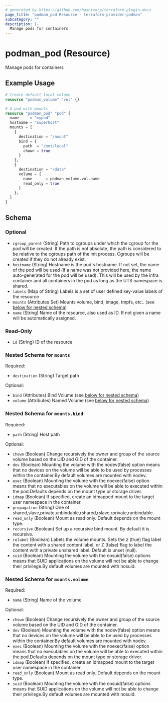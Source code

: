 ```yaml
---
# generated by https://github.com/hashicorp/terraform-plugin-docs
page_title: "podman_pod Resource - terraform-provider-podman"
subcategory: ""
description: |-
  Manage pods for containers
---
```


# podman_pod (Resource)

Manage pods for containers

## Example Usage

```terraform
# Create default local volume
resource "podman_volume" "vol" {}

# A pod with mounts
resource "podman_pod" "pod" {
  name     = "mypod"
  hostname = "superhost"
  mounts = [
    {
      destination = "/mount"
      bind = {
        path  = "/mnt/local"
        chown = true
      }
    },
    {
      destination = "/data"
      volume = {
        name      = podman_volume.vol.name
        read_only = true
      }
    },
  ]
}
```

<!-- schema generated by tfplugindocs -->
## Schema

### Optional

- `cgroup_parent` (String) Path to cgroups under which the cgroup for the pod will be created. If the path is not absolute, the path is considered to be relative to the cgroups path of the init process. Cgroups will be created if they do not already exist.
- `hostname` (String) Hostname is the pod's hostname. If not set, the name of the pod will be used (if a name was not provided here, the name auto-generated for the pod will be used). This will be used by the infra container and all containers in the pod as long as the UTS namespace is shared.
- `labels` (Map of String) Labels is a set of user defined key-value labels of the resource
- `mounts` (Attributes Set) Mounts volume, bind, image, tmpfs, etc.. (see [below for nested schema](#nestedatt--mounts))
- `name` (String) Name of the resource, also used as ID. If not given a name will be automatically assigned.

### Read-Only

- `id` (String) ID of the resource

<a id="nestedatt--mounts"></a>
### Nested Schema for `mounts`

Required:

- `destination` (String) Target path

Optional:

- `bind` (Attributes) Bind Volume (see [below for nested schema](#nestedatt--mounts--bind))
- `volume` (Attributes) Named Volume (see [below for nested schema](#nestedatt--mounts--volume))

<a id="nestedatt--mounts--bind"></a>
### Nested Schema for `mounts.bind`

Required:

- `path` (String) Host path

Optional:

- `chown` (Boolean) Change recursively the owner and group of the source volume based on the UID and GID of the container.
- `dev` (Boolean) Mounting the volume with the nodev(false) option means that no devices on the volume will be able to be used by processes within the container.By default volumes are mounted with nodev.
- `exec` (Boolean) Mounting the volume with the noexec(false) option means that no executables on the volume will be able to executed within the pod.Defaults depends on the mount type or storage driver.
- `idmap` (Boolean) If specified, create an idmapped mount to the target user namespace in the container.
- `propagation` (String) One of shared,slave,private,unbindable,rshared,rslave,rprivate,runbindable.
- `read_only` (Boolean) Mount as read only. Default depends on the mount type.
- `recursive` (Boolean) Set up a recursive bind mount. By default it is recursive.
- `relabel` (Boolean) Labels the volume mounts. Sets the z (true) flag label the content with a shared content label, or Z (false) flag to label the content with a private unshared label. Default is unset (null).
- `suid` (Boolean) Mounting the volume with the nosuid(false) options means that SUID applications on the volume will not be able to change their privilege.By default volumes are mounted with nosuid.


<a id="nestedatt--mounts--volume"></a>
### Nested Schema for `mounts.volume`

Required:

- `name` (String) Name of the volume

Optional:

- `chown` (Boolean) Change recursively the owner and group of the source volume based on the UID and GID of the container.
- `dev` (Boolean) Mounting the volume with the nodev(false) option means that no devices on the volume will be able to be used by processes within the container.By default volumes are mounted with nodev.
- `exec` (Boolean) Mounting the volume with the noexec(false) option means that no executables on the volume will be able to executed within the pod.Defaults depends on the mount type or storage driver.
- `idmap` (Boolean) If specified, create an idmapped mount to the target user namespace in the container.
- `read_only` (Boolean) Mount as read only. Default depends on the mount type.
- `suid` (Boolean) Mounting the volume with the nosuid(false) options means that SUID applications on the volume will not be able to change their privilege.By default volumes are mounted with nosuid.


